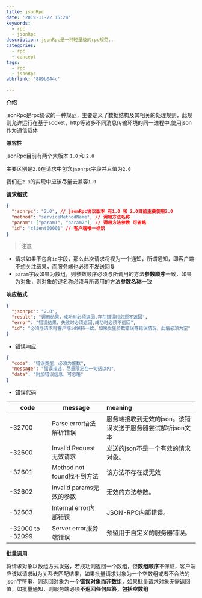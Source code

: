 ```yaml
---
title: jsonRpc
date: '2019-11-22 15:24'
keywords:
  - rpc
  - jsonRpc
description: jsonRpc是一种轻量级的rpc规范...
categories:
  - rpc
  - concept
tags:
  - rpc
  - jsonRpc
abbrlink: '889b044c'

---
```


**介绍**

jsonRpc是rpc协议的一种规范，主要定义了数据结构及其相关的处理规则，此规则允许运行在基于socket，http等诸多不同消息传输环境的同一进程中,使用json作为通信载体

**兼容性**

jsonRpc目前有两个大版本 `1.0` 和 `2.0`

主要区别是`2.0`在请求中包含`jsonrpc`字段并且值为`2.0`

我们在`2.0`的实现中应该尽量去兼容`1.0`

**请求格式**

```json
{
  "jsonrpc": "2.0", // jsonRpc协议版本 有1.0 和 2.0目前主要使用2.0
  "method": "serviceMethodName", // 调用方法名称
  "param": ["param1", "param2"], // 调用方法参数 可省略
  "id": "client00001" // 客户端唯一标识
}
```

> 注意

- 请求如果不包含`id`字段，那么此次请求将视为一个通知，所谓通知，即客户端不想关注结果，而服务端也必须不发送回复
- `param`字段如果为数组，则参数顺序必须与所调用的方法**参数顺序**一致，如果为对象，则对象的键名称必须与所调用的方法**参数名称**一致

**响应格式**

```json
{
  "jsonrpc": "2.0",
  "result": "调用结果，成功时必须返回,存在错误时必须不返回",
  "error": "错误结果，失败时必须返回,成功时必须不返回",
  "id": "必须与请求时客户端id保持一致，如果发生参数错误等错误情况，此值必须为空"
}
```

- 错误响应

```json
{
  "code": "错误类型，必须为整数",
  "message": "错误描述，尽量限定在一句话以内",
  "data": "附加错误信息，可忽略"
}
```

- 错误代码

| code             | message                    | meaning                                                    |
| ---------------- | -------------------------- | :--------------------------------------------------------- |
| -32700           | Parse error语法解析错误    | 服务端接收到无效的json。该错误发送于服务器尝试解析json文本 |
| -32600           | Invalid Request无效请求    | 发送的json不是一个有效的请求对象。                         |
| -32601           | Method not found找不到方法 | 该方法不存在或无效                                         |
| -32602           | Invalid params无效的参数   | 无效的方法参数。                                           |
| -32603           | Internal error内部错误     | JSON-RPC内部错误。                                         |
| -32000 to -32099 | Server error服务端错误     | 预留用于自定义的服务器错误。                               |

**批量调用**

将请求对象以数组方式发送，若成功则返回一个数组，但**数组顺序**不保证，客户端应该以请求id为关系去匹配结果，如果批量请求对象为一个空数组或者不合法的json字符串，则返回对象为一个**错误对象而非数组**，如果批量请求对象无需返回值，如批量通知，则服务端必须**不返回任何应答，包括空数组**
